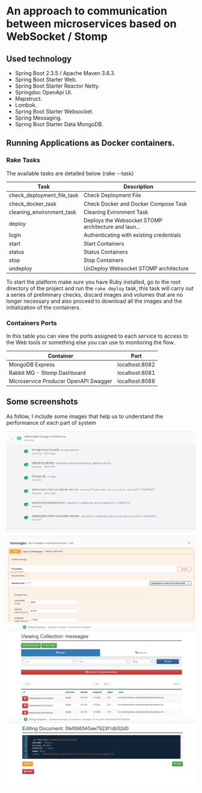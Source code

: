 # An approach to communication between microservices based on WebSocket / Stomp

## Used technology

* Spring Boot 2.3.5 / Apache Maven 3.6.3.
* Spring Boot Starter Web.
* Spring Boot Starter Reactor Netty.
* Springdoc OpenApi UI.
* Mapstruct.
* Lombok.
* Spring Boot Starter Websocket.
* Spring Messaging.
* Spring Boot Starter Data MongoDB.

## Running Applications as Docker containers.

### Rake Tasks

The available tasks are detailed below (rake --task)


| Task | Description |
| ------ | ------ |
| check_deployment_file_task | Check Deployment File |
| check_docker_task | Check Docker and Docker Compose Task |
| cleaning_environment_task | Cleaning Evironment Task |
| deploy | Deploys the Websocket STOMP architecture and laun... |
| login | Authenticating with existing credentials |
| start | Start Containers |
| status | Status Containers |
| stop | Stop Containers |
| undeploy | UnDeploy Websocket STOMP architecture |


To start the platform make sure you have Ruby installed, go to the root directory of the project and run the `rake deploy` task, this task will carry out a series of preliminary checks, discard images and volumes that are no longer necessary and also proceed to download all the images and the initialization of the containers.


### Containers Ports

In this table you can view the ports assigned to each service to access to the Web tools or something else you can use to monitoring the flow.

| Container | Port |
| ------ | ------ |
| MongoDB Express | localhost:8082 |
| Rabbit MQ - Stomp Dashboard | localhost:8081 |
| Microservice Producer OpenAPI Swagger | localhost:8088 |

## Some screenshots

As follow, I include some images that help us to understand the performance of each part of system


<img width="auto" src="./images/imagen_1.PNG" />
<img width="auto" src="./images/imagen_2.PNG" />
<img width="auto" src="./images/imagen_3.PNG" />
<img width="auto" src="./images/imagen_4.PNG" />

